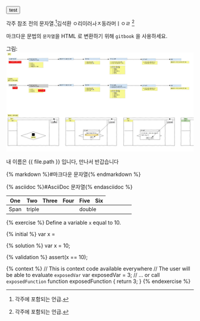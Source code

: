 <div>
<button>test</button>
</div>

각주 참조 전의 문자열.[^2]김석환 ㅇ리이러ㅘㅈ동라머ㅣㅇㄹ [^1]

[^1]: 각주에 포함되는 언급.
[^2]: 각주에 포함되는 언급.
[^3]: 각주에 포함되는 언급.

마크다운 문법의 `문자열`을 HTML 로 변환하기 위해
`gitbook` 을 사용하세요.

그림: ![gras](images/language.jpg)

내 이름은 {{ file.path }} 입니다, 만나서 반갑습니다

{% markdown %}#마크다운 문자열{% endmarkdown %}


{% asciidoc %}#AsciiDoc 문자열{% endasciidoc %}


| One    | Two | Three | Four    | Five  | Six 
| --- | --- | --- | --- | --- | --- |
| Span <td colspan=3>triple  <td colspan=2>double


{% exercise %}
Define a variable `x` equal to 10.

{% initial %}
var x =

{% solution %}
var x = 10;

{% validation %}
assert(x == 10);

{% context %}
// This is context code available everywhere
// The user will be able to evaluate `exposedVar`
var exposedVar = 3;
// ... or call `exposedFunction`
function exposedFunction {
    return 3;
}
{% endexercise %}